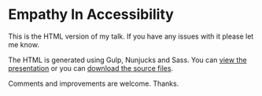 # Empathy In Accessibility

This is the HTML version of my talk. If you have any issues with it please let me know.

The HTML is generated using Gulp, Nunjucks and Sass.
You can [view the presentation](https://htmlpreview.github.io/?https://github.com/abbott567/talk-empathy-in-accessibility-output/blob/master/start.html) or you can [download the source files](https://github.com/abbott567/talk-empathy-in-accessibility-src).

Comments and improvements are welcome. Thanks.
